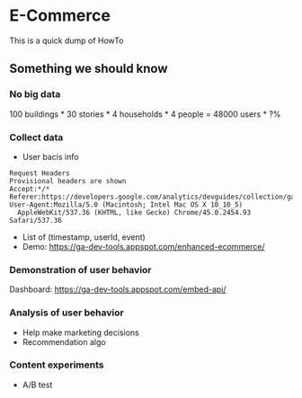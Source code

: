 # E-Commerce
This is a quick dump of HowTo 
  
## Something we should know
### No big data
100 buildings * 30 stories * 4 households * 4 people = 48000 users * ?%
### Collect data
- User bacis info
```
Request Headers
Provisional headers are shown
Accept:*/*
Referer:https://developers.google.com/analytics/devguides/collection/gajs/
User-Agent:Mozilla/5.0 (Macintosh; Intel Mac OS X 10_10_5) 
  AppleWebKit/537.36 (KHTML, like Gecko) Chrome/45.0.2454.93 Safari/537.36
```
- List of (timestamp, userId, event)
- Demo: https://ga-dev-tools.appspot.com/enhanced-ecommerce/

### Demonstration of user behavior
Dashboard: https://ga-dev-tools.appspot.com/embed-api/
### Analysis of user behavior
- Help make marketing decisions
- Recommendation algo
### Content experiments
- A/B test
